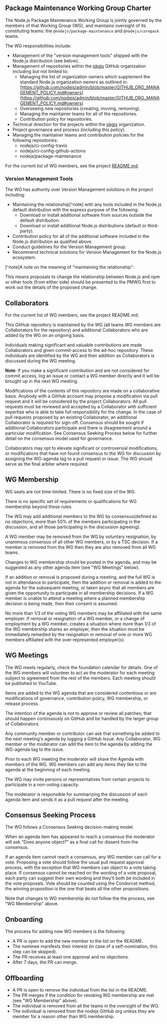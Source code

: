 ## Package Maintenance Working Group Charter

The Node.js Package Maintenance Working Group is jointly governed by the members
of that Working Group (WG), and maintains oversight of its constituting teams:
the `@nodejs/package-maintenance` and `@nodejs/corepack` teams.

The WG responsibilities include:

* Management of the "version management tools" shipped with the Node.js distribution (see below).
* Management of repositories within the [pkgjs](https://github.com/pkgjs)
  GitHub organization including but not limited to:
    * Managing the list of organization owners which supplement the standard
      Node.js organization owners as outlined in:
[https://github.com/nodejs/admin/blob/master/GITHUB_ORG_MANAGEMENT_POLICY.md#owners](https://github.com/nodejs/admin/blob/master/GITHUB_ORG_MANAGEMENT_POLICY.md#owners)
    * Overseeing new repositories (creating, moving, removing).
    * Managing the maintainer teams for all of the repositories.
    * Contribution policy for repositories.
* Technical direction for the projects within
  the [pkgjs](https://github.com/pkgjs) organization.
* Project governance and process (including this policy).
* Managing the maintainer teams and contribution policies for the
  following repositories:
  * nodejs/ci-config-travis
  * nodejs/ci-config-github-actions
  * nodejs/package-maintenance

For the current list of WG members, see the project [README.md][].

[README.md]: ./README.md#current-project-team-members

### Version Management Tools

The WG has authority over Version Management solutions in the project including:

* Maintaining the relationship[^note] with any tools included in the Node.js default distribution with the express purpose of the following:
  - Download or install additional software from sources outside the default distribution.
  - Download or install additional Node.js distributions (default or third-party).
* Contribution policy for all of the additional software included in the Node.js distribution as qualified above.
* Conduct guidelines for the Version Management group.
* Recommend technical solutions for Version Management for the Node.js ecosystem.

[^note]A note on the meaning of "maintaining the relationship":

This means proposals to change the relationship between Node.js and npm or other tools (from either side) should be presented to the PMWG first to work out the details of the proposed change.

## Collaborators

For the current list of WG members, see the project README.md.

This GitHub repository is maintained by the WG (all teams WG
members are Collaborators for the repository) and additional
Collaborators who are added by the WG on an ongoing basis.

Individuals making significant and valuable contributions are made
Collaborators and given commit-access to the ad-hoc repository.
These individuals are identified by the WG and their addition
as Collaborators is discussed during the WG meeting.

**Note**: If you make a significant contribution and are not considered for
commit access, log an issue or contact a WG member directly and it will
be brought up in the next WG meeting.

Modifications of the contents of this repository are made
on a collaborative basis. Anybody with a GitHub account may propose a
modification via pull request and it will be considered by the project
Collaborators. All pull requests must be reviewed and accepted by a
Collaborator with sufficient expertise who is able to take full responsibility
for the change. In the case of pull requests proposed by an existing
Collaborator, an additional Collaborator is required for sign-off. Consensus
should be sought if additional Collaborators participate and there is
disagreement around a particular modification. See Consensus Seeking
Process below for further detail on the consensus model used for governance.

Collaborators may opt to elevate significant or controversial modifications,
or modifications that have not found consensus to the WG for discussion by
assigning the WG-agenda tag to a pull request or issue. The WG should serve
as the final arbiter where required.

## WG Membership

WG seats are not time-limited. There is no fixed size of the WG.

There is no specific set of requirements or qualifications
for WG membership beyond these rules.

The WG may add additional members to the WG by consensus(defined
as no objections, more than 50% of the members participating in the
discussion, and all those participating in the discussion agreeing).

A WG member may be removed from the WG by voluntary resignation,
by unanimous consensus of all other WG members, or by a TSC decision. If a
member is removed from the WG then they are also removed from all WG teams.

Changes to WG membership should be posted in the agenda, and may be
suggested as any other agenda item (see "WG Meetings" below).

If an addition or removal is proposed during a meeting, and the full WG
is not in attendance to participate, then the addition or removal is
added to the agenda for the subsequent meeting, or taken async
that all members are given the opportunity to participate in all
membership decisions. If a WG member is unable to attend a meeting
where a planned membership decision is being made,
then their consent is assumed.

No more than 1/3 of the voting WG members may be affiliated with the same
employer. If removal or resignation of a WG member, or a change of
employment by a WG member, creates a situation where more than 1/3
of the WG membership shares an employer, then the situation must be
immediately remedied by the resignation or removal of one or more
WG members affiliated with the over-represented employer(s).

## WG Meetings

The WG meets regularly, check the foundation calendar for details.
One of the WG members will volunteer to act as the moderator
for each meeting subject to agreement from the rest of the
members. Each meeting should be published to YouTube.

Items are added to the WG agenda that are considered contentious or are
modifications of governance, contribution policy,
WG membership, or release process.

The intention of the agenda is not to approve or review all patches;
that should happen continuously on GitHub and be handled
by the larger group of Collaborators.

Any community member or contributor can ask that something be
added to the next meeting's agenda by logging a GitHub Issue.
Any Collaborator, WG member or the moderator can add the item
to the agenda by adding the WG-agenda tag to the issue.

Prior to each WG meeting the moderator will share the Agenda with
members of the WG. WG members can add any items they like to the
agenda at the beginning of each meeting.

The WG may invite persons or representatives from certain
projects to participate in a non-voting capacity.

The moderator is responsible for summarizing the discussion of
each agenda item and sends it as a pull request after the meeting.

## Consensus Seeking Process

The WG follows a Consensus Seeking decision-making model.

When an agenda item has appeared to reach a consensus the moderator
will ask "Does anyone object?" as a final call for dissent from the consensus.

If an agenda item cannot reach a consensus, any WG member can call for a
vote. Proposing a vote should follow the usual pull request approval process,
with the exception that WG members can object to a vote taking place. If
consensus cannot be reached on the wording of a vote proposal, each party can
suggest their own wording and they'll both be included in the vote proposals.
Vote should be counted using the Condorcet method, the winning proposition
is the one that beats all the other propositions.

Note that changes to WG membership do not follow the the process,
see "WG Membership" above.

## Onboarding

The process for adding new WG members is the following:

* A PR is open to add the new member to the list on the README.
* The nominee manifests their interest (in case of a self-nomination, this step can be skipped).
* The PR receives at least one approval and no objections.
* After 7 days, the PR can merge.

## Offboarding

* A PR is open to remove the individual from the list in the README.
* The PR merges if the condition for revoking WG membership are met
  (see "WG Membership" above).
* The individual is removed from all the teams in the oversight of the WG.
* The individual is removed from the nodejs GitHub org unless they are member
  for a reason other than WG membership.
  
